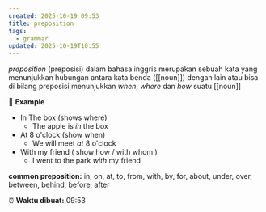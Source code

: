 ```yaml
---
created: 2025-10-19 09:53
title: preposition
tags:
  - grammar
updated: 2025-10-19T10:55
---
```

*preposition* (preposisi) dalam bahasa inggris merupakan sebuah kata yang menunjukkan hubungan antara kata benda ([[noun]]) dengan lain atau bisa di bilang preposisi menunjukkan *when*, *where* dan *how* suatu [[noun]]

📝 **Example**
- In The box (shows where)
	- The apple is *in* the box
- At 8 o'clock (show when)
	- We will meet *at* 8 o'clock
- With my friend ( show how / with whom )
	- I went to the park *with* my friend

**common preposition:** in, on, at, to, from, with, by, for, about, under, over, between, behind, before, after

⏰ **Waktu dibuat:** 09:53
